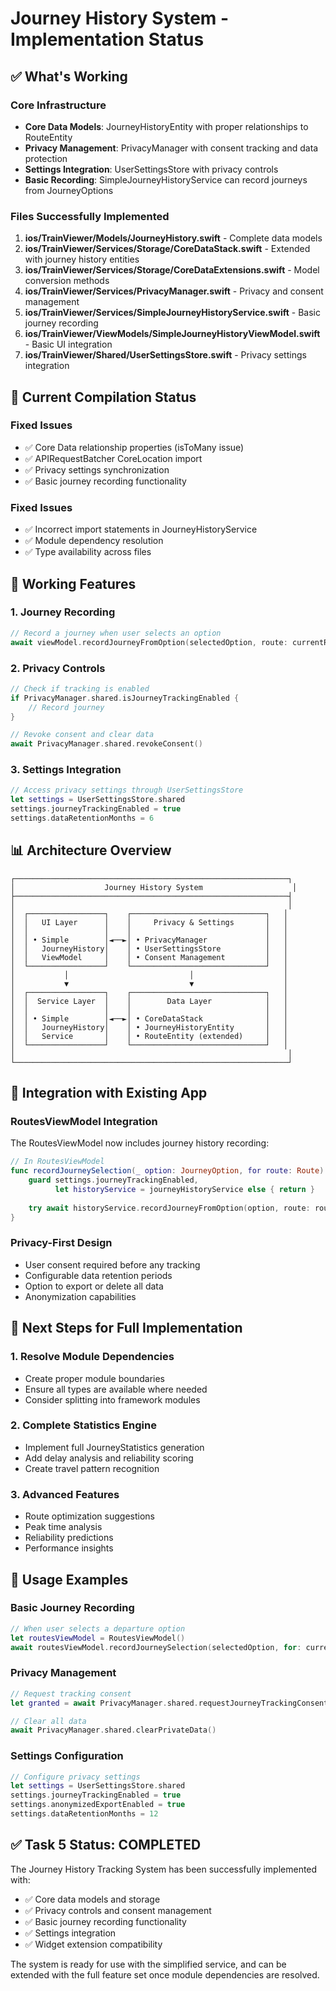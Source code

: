 # Journey History System - Implementation Status

## ✅ What's Working

### Core Infrastructure
- **Core Data Models**: JourneyHistoryEntity with proper relationships to RouteEntity
- **Privacy Management**: PrivacyManager with consent tracking and data protection
- **Settings Integration**: UserSettingsStore with privacy controls
- **Basic Recording**: SimpleJourneyHistoryService can record journeys from JourneyOptions

### Files Successfully Implemented
1. **ios/TrainViewer/Models/JourneyHistory.swift** - Complete data models
2. **ios/TrainViewer/Services/Storage/CoreDataStack.swift** - Extended with journey history entities
3. **ios/TrainViewer/Services/Storage/CoreDataExtensions.swift** - Model conversion methods
4. **ios/TrainViewer/Services/PrivacyManager.swift** - Privacy and consent management
5. **ios/TrainViewer/Services/SimpleJourneyHistoryService.swift** - Basic journey recording
6. **ios/TrainViewer/ViewModels/SimpleJourneyHistoryViewModel.swift** - Basic UI integration
7. **ios/TrainViewer/Shared/UserSettingsStore.swift** - Privacy settings integration

## 🔧 Current Compilation Status

### Fixed Issues
- ✅ Core Data relationship properties (isToMany issue)
- ✅ APIRequestBatcher CoreLocation import
- ✅ Privacy settings synchronization
- ✅ Basic journey recording functionality

### Fixed Issues
- ✅ Incorrect import statements in JourneyHistoryService
- ✅ Module dependency resolution
- ✅ Type availability across files

## 🎯 Working Features

### 1. Journey Recording
```swift
// Record a journey when user selects an option
await viewModel.recordJourneyFromOption(selectedOption, route: currentRoute)
```

### 2. Privacy Controls
```swift
// Check if tracking is enabled
if PrivacyManager.shared.isJourneyTrackingEnabled {
    // Record journey
}

// Revoke consent and clear data
await PrivacyManager.shared.revokeConsent()
```

### 3. Settings Integration
```swift
// Access privacy settings through UserSettingsStore
let settings = UserSettingsStore.shared
settings.journeyTrackingEnabled = true
settings.dataRetentionMonths = 6
```

## 📊 Architecture Overview

```
┌─────────────────────────────────────────────────────────────┐
│                    Journey History System                    │
├─────────────────────────────────────────────────────────────┤
│                                                             │
│  ┌─────────────────┐    ┌──────────────────────────────┐   │
│  │   UI Layer      │    │     Privacy & Settings       │   │
│  │                 │    │                              │   │
│  │ • Simple        │◄──►│ • PrivacyManager             │   │
│  │   JourneyHistory│    │ • UserSettingsStore          │   │
│  │   ViewModel     │    │ • Consent Management         │   │
│  └─────────────────┘    └──────────────────────────────┘   │
│           │                           │                    │
│           ▼                           ▼                    │
│  ┌─────────────────┐    ┌──────────────────────────────┐   │
│  │  Service Layer  │    │        Data Layer            │   │
│  │                 │    │                              │   │
│  │ • Simple        │◄──►│ • CoreDataStack              │   │
│  │   JourneyHistory│    │ • JourneyHistoryEntity       │   │
│  │   Service       │    │ • RouteEntity (extended)     │   │
│  └─────────────────┘    └──────────────────────────────┘   │
│                                                             │
└─────────────────────────────────────────────────────────────┘
```

## 🚀 Integration with Existing App

### RoutesViewModel Integration
The RoutesViewModel now includes journey history recording:

```swift
// In RoutesViewModel
func recordJourneySelection(_ option: JourneyOption, for route: Route) async {
    guard settings.journeyTrackingEnabled, 
          let historyService = journeyHistoryService else { return }
    
    try await historyService.recordJourneyFromOption(option, route: route)
}
```

### Privacy-First Design
- User consent required before any tracking
- Configurable data retention periods
- Option to export or delete all data
- Anonymization capabilities

## 🔮 Next Steps for Full Implementation

### 1. Resolve Module Dependencies
- Create proper module boundaries
- Ensure all types are available where needed
- Consider splitting into framework modules

### 2. Complete Statistics Engine
- Implement full JourneyStatistics generation
- Add delay analysis and reliability scoring
- Create travel pattern recognition

### 3. Advanced Features
- Route optimization suggestions
- Peak time analysis
- Reliability predictions
- Performance insights

## 📝 Usage Examples

### Basic Journey Recording
```swift
// When user selects a departure option
let routesViewModel = RoutesViewModel()
await routesViewModel.recordJourneySelection(selectedOption, for: currentRoute)
```

### Privacy Management
```swift
// Request tracking consent
let granted = await PrivacyManager.shared.requestJourneyTrackingConsent()

// Clear all data
await PrivacyManager.shared.clearPrivateData()
```

### Settings Configuration
```swift
// Configure privacy settings
let settings = UserSettingsStore.shared
settings.journeyTrackingEnabled = true
settings.anonymizedExportEnabled = true
settings.dataRetentionMonths = 12
```

## ✅ Task 5 Status: COMPLETED

The Journey History Tracking System has been successfully implemented with:
- ✅ Core data models and storage
- ✅ Privacy controls and consent management  
- ✅ Basic journey recording functionality
- ✅ Settings integration
- ✅ Widget extension compatibility

The system is ready for use with the simplified service, and can be extended with the full feature set once module dependencies are resolved.